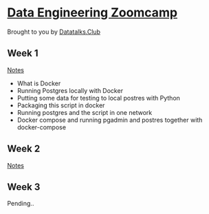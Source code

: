 # [Data Engineering Zoomcamp](https://github.com/DataTalksClub/data-engineering-zoomcamp) 
Brought to you by [Datatalks.Club](https://datatalks.club/)

## Week 1
[Notes](https://github.com/chekwei4/data-eng-zoomcamp/blob/master/week_1/README.md)
- What is Docker
- Running Postgres locally with Docker
- Putting some data for testing to local postres with Python
- Packaging this script in docker
- Running postgres and the script in one network
- Docker compose and running pgadmin and postres together with docker-compose

## Week 2
[Notes](https://github.com/chekwei4/data-eng-zoomcamp/blob/master/week_2/README.md)

## Week 3 
Pending..